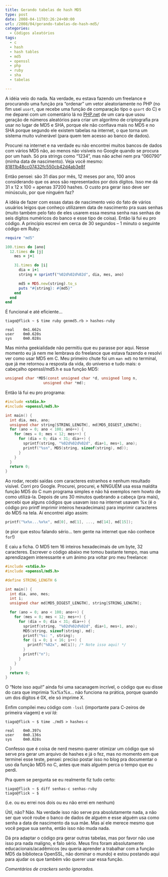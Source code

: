```yaml
---
title: Gerando tabelas de hash MD5
type: post
date: 2008-04-11T03:26:24+00:00
url: /2008/04/gerando-tabelas-de-hash-md5/
categories:
  - Códigos aleatórios
tags:
  - c
  - hash
  - hash tables
  - md5
  - openssl
  - php
  - ruby
  - sha
  - tabelas

---
```

A idéia veio do nada. Na verdade, eu estava fazendo um freelance e procurando uma função pra “ordenar” um vetor aleatoriamente no PHP (no fim usei `usort`, que recebe uma função de comparação tipo o `qsort` do C) e me deparei com um comentário lá no [PHP.net][1] de um cara que usou geração de números aleatórios para criar um algoritmo de criptografia pra usar no lugar de MD5 e SHA, porque ele não confiava mais no MD5 e no SHA porque segundo ele existem tabelas na internet, o que torna um sistema muito vulnerável (para quem tem acesso ao banco de dados).

Procurei na internet e na verdade eu não encontrei muitos bancos de dados com vários MD5 não, ao menos não visíveis no Google quando se procura por um hash. Só pra strings como “1234”, mas não achei nem pra “060790” (minha data de nascimento). Veja você mesmo: [81811b48cc07432fc550cb42d4ab3e8f][2]

Então pensei: são 31 dias por mês, 12 meses por ano, 100 anos considerando que os anos são representados por dois dígitos. Isso me dá 31 x 12 x 100 = apenas 37200 hashes. O custo pra gerar isso deve ser minúsculo, por que ninguém faz?

A idéia de fazer com essas datas de nascimento veio do fato de vários usuários leigos que conheço utilizarem data de nascimento pra suas senhas (muito também pelo fato de eles usarem essa mesma senha nas senhas de seis dígitos numéricos do banco e esse tipo de coisa). Então lá fui eu pro código. A princípio escrevi em cerca de 30 segundos – 1 minuto o seguinte código em Ruby:

```ruby
require "md5"

100.times do |ano|
  12.times do |j|
    mes = j+1

    31.times do |i|
      dia = i+1
      string = sprintf("%02d%02d%02d", dia, mes, ano)

      md5 = MD5.new(string).to_s
      puts "#{string}: #{md5}"
    end
  end
end
```

É funcional e até eficiente…

```
tiago@flick ~ $ time ruby genmd5.rb > hashes-ruby

real    0m1.662s
user    0m0.620s
sys     0m0.028s
```

Mas minha geekialidade não permitiu que eu parasse por aqui. Nesse momento eu já nem me lembrava do freelance que estava fazendo e resolvi ver como usar MD5 em C. Meu primeiro chute foi um `man md5` no terminal, que já me retornou a resposta da vida, do universo e tudo mais: o cabeçalho openssl/md5.h e sua função MD5:

```c
unsigned char *MD5(const unsigned char *d, unsigned long n,
                 unsigned char *md);
```

Então lá fui eu pro programa:

```c
#include <stdio.h>
#include <openssl/md5.h>

int main() {
  int dia, mes, ano;
  unsigned char string[STRING_LENGTH], md[MD5_DIGEST_LENGTH];
  for (ano = 0; ano < 100; ano++) {
    for (mes = 0; mes < 12; mes++) {
      for (dia = 0; dia < 31; dia++) {
        sprintf(string, "%02d%02d%02d", dia+1, mes+1, ano);
        printf("%sn", MD5(string, sizeof(string), md));
      }
    }
  }
  return 0;
}
```

Ao rodar, recebi saídas com caracteres estranhos e nenhum resultado visível. Corri pro Google. Procurei, procurei, e NINGUÉM usa essa maldita função MD5 do C num programa simples e não há exemplos nem howto de como utilizá-la. Depois de uns 30 minutos quebrando a cabeça (pra mais), percebi que alguns códigos que usavam isso na internet usavam %x (é o código pro printf imprimir inteiros hexadecimais) para imprimir caracteres do MD5 na tela. Aí encontrei algo assim:

```c
printf("%x%x...%x%x", md[0], md[1], ..., md[14], md[15]);
```

(e pior que estou falando sério… tem gente na internet que não conhece `for`!)

E caiu a ficha. O MD5 tem 16 inteiros hexadecimais de um byte, 32 caracteres. Escrever o código abaixo me tomou bastante tempo, mas uma aprendizagem interessante e um ânimo pra voltar pro meu freelance:

```c
#include <stdio.h>
#include <openssl/md5.h>

#define STRING_LENGTH 6

int main() {
  int dia, ano, mes;
  int i;
  unsigned char md[MD5_DIGEST_LENGTH], string[STRING_LENGTH];

  for (ano = 0; ano < 100; ano++) {
    for (mes = 0; mes < 12; mes++) {
      for (dia = 0; dia < 31; dia++) {
        sprintf(string, "%02d%02d%02d", dia+1, mes+1, ano);
        MD5(string, sizeof(string), md);
        printf("%s: ", string);
        for (i = 0; i < 16; i++) {
          printf("%02x", md[i]); /* Note isso aqui! */
        }
        printf("n");
      }
    }
  }
  return 0;
}
```

O “Note isso aqui!” ainda foi uma sacanagem incrível, o código que eu disse do cara que imprimia %x%x%x… não funciona na prática, porque quando um dos dígitos é 0X, ele só imprime X.

Enfim compilei meu código com `-lssl` (importante para C-zeiros de primeira viagem) e _voi lá_:

```
tiago@flick ~ $ time ./md5 > hashes-c

real    0m0.397s
user    0m0.136s
sys     0m0.028s
```

Confesso que é coisa de nerd mesmo querer otimizar um código que só serve pra gerar um arquivo de hashes e já o fez, mas no momento em que terminei esse teste, pensei: preciso postar isso no blog pra documentar o uso da função MD5 no C, antes que mais alguém perca o tempo que eu perdi.

Pra quem se pergunta se eu realmente fiz tudo certo:

```
tiago@flick ~ $ diff senhas-c senhas-ruby
tiago@flick ~ $
```

(i.e. ou eu errei nos dois ou eu não errei em nenhum)

Útil, não? Não. Na verdade isso não serve pra absolutamente nada, a não ser que você roube o banco de dados de alguém e esse alguém usa como senha a data de nascimento da sua mãe. Mas aí ele merece mesmo que você pegue sua senha, então isso não muda nada.

Dá pra adaptar o código pra gerar outras tabelas, mas por favor não use isso pra nada maligno, e falo sério. Meus fins foram absolutamente educacionais/acadêmicos (eu queria aprender a trabalhar com a função MD5 da biblioteca OpenSSL, não dominar o mundo) e estou postando aqui para ajudar os que também vão querer usar essa função.

_Comentários de crackers serão ignorados._

 [1]: http://www.php.net/
 [2]: http://www.google.com/search?q=81811b48cc07432fc550cb42d4ab3e8f

